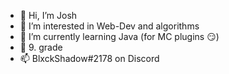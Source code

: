 - 👋 Hi, I’m Josh
- 👀 I’m interested in Web-Dev and algorithms
- 🌱 I’m currently learning Java (for MC plugins 😏)
- 🏫 9. grade
- 📫 BlxckShadow#2178 on Discord

<!---
CyberPhynix/CyberPhynix is a ✨ special ✨ repository because its `README.md` (this file) appears on your GitHub profile.
You can click the Preview link to take a look at your changes.
--->
